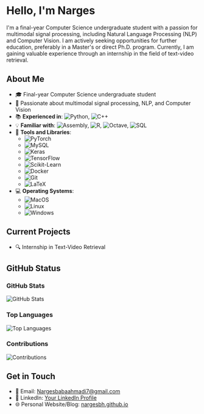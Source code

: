 # Hello, I'm Narges

I'm a final-year Computer Science undergraduate student with a passion for multimodal signal processing, including Natural Language Processing (NLP) and Computer Vision. I am actively seeking opportunities for further education, preferably in a Master's or direct Ph.D. program. Currently, I am gaining valuable experience through an internship in the field of text-video retrieval.

## About Me

- 🎓 Final-year Computer Science undergraduate student
- 🌟 Passionate about multimodal signal processing, NLP, and Computer Vision
- 📚 **Experienced in**: ![Python](https://img.shields.io/badge/Python-3776AB?style=flat-square&logo=python&logoColor=white), ![C++](https://img.shields.io/badge/C++-00599C?style=flat-square&logo=c%2B%2B&logoColor=white)
- 💡 **Familiar with**: ![Assembly](https://img.shields.io/badge/Assembly-6E4C13?style=flat-square), ![R](https://img.shields.io/badge/R-276DC3?style=flat-square&logo=r&logoColor=white), ![Octave](https://img.shields.io/badge/Octave-0790C0?style=flat-square), ![SQL](https://img.shields.io/badge/SQL-4479A1?style=flat-square)
- 🧰 **Tools and Libraries**:
  - ![PyTorch](https://img.shields.io/badge/PyTorch-FF6F00?style=flat-square&logo=pytorch&logoColor=white)
  - ![MySQL](https://img.shields.io/badge/MySQL-4479A1?style=flat-square&logo=mysql&logoColor=white)
  - ![Keras](https://img.shields.io/badge/Keras-D00000?style=flat-square&logo=keras&logoColor=white)
  - ![TensorFlow](https://img.shields.io/badge/TensorFlow-FF6F00?style=flat-square&logo=tensorflow&logoColor=white)
  - ![Scikit-Learn](https://img.shields.io/badge/Scikit--Learn-F7931E?style=flat-square&logo=scikit-learn&logoColor=white)
  - ![Docker](https://img.shields.io/badge/Docker-2496ED?style=flat-square&logo=docker&logoColor=white)
  - ![Git](https://img.shields.io/badge/Git-F05032?style=flat-square&logo=git&logoColor=white)
  - ![LaTeX](https://img.shields.io/badge/LaTeX-008080?style=flat-square&logo=latex&logoColor=white)
- 💻 **Operating Systems**:
  - ![MacOS](https://img.shields.io/badge/MacOS-000000?style=flat-square&logo=apple&logoColor=white)
  - ![Linux](https://img.shields.io/badge/Linux-FCC624?style=flat-square&logo=linux&logoColor=black)
  - ![Windows](https://img.shields.io/badge/Windows-0078D6?style=flat-square&logo=windows&logoColor=white)

## Current Projects

- 🔍 Internship in Text-Video Retrieval

## GitHub Status

### GitHub Stats

![GitHub Stats](https://github-readme-stats.vercel.app/api?username=nargesbh&show_icons=true&theme=dark)

### Top Languages

![Top Languages](https://github-readme-stats.vercel.app/api/top-langs/?username=nargesbh&layout=compact&theme=dark)

### Contributions

![Contributions](https://github-readme-streak-stats.herokuapp.com/?user=nargesbh&theme=dark)

## Get in Touch

- 📧 Email: [Nargesbabaahmadi7@gmail.com](mailto:Nargesbabaahmadi7@gmail.com)
- 🔗 LinkedIn: [Your LinkedIn Profile](https://www.linkedin.com/in/narges-babaahmadi-598361214/)
- 🌐 Personal Website/Blog: [nargesbh.github.io](https://nargesbh.github.io)
